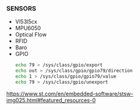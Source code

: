 ### SENSORS

- Vl53l5cx
- MPU6050
- Optical Flow
- RFID
- Baro
- GPIO
    ```bash
    echo 79 > /sys/class/gpio/export
    echo out > /sys/class/gpio/gpio79/direction
    echo 1 > /sys/class/gpio/gpio79/value
    echo 79 > /sys/class/gpio/unexport
    ```


https://www.st.com/en/embedded-software/stsw-img025.html#featured_resources-0
